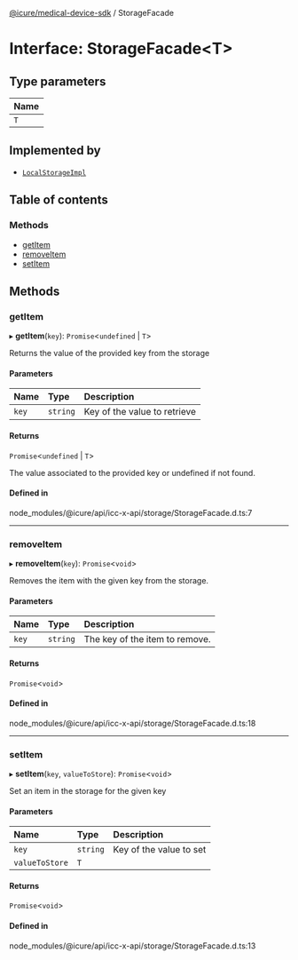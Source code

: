 [@icure/medical-device-sdk](../modules.md) / StorageFacade

# Interface: StorageFacade<T\>

## Type parameters

| Name |
| :------ |
| `T` |

## Implemented by

- [`LocalStorageImpl`](../classes/LocalStorageImpl.md)

## Table of contents

### Methods

- [getItem](StorageFacade.md#getitem)
- [removeItem](StorageFacade.md#removeitem)
- [setItem](StorageFacade.md#setitem)

## Methods

### getItem

▸ **getItem**(`key`): `Promise`<`undefined` \| `T`\>

Returns the value of the provided key from the storage

#### Parameters

| Name | Type | Description |
| :------ | :------ | :------ |
| `key` | `string` | Key of the value to retrieve |

#### Returns

`Promise`<`undefined` \| `T`\>

The value associated to the provided key or undefined if not found.

#### Defined in

node_modules/@icure/api/icc-x-api/storage/StorageFacade.d.ts:7

___

### removeItem

▸ **removeItem**(`key`): `Promise`<`void`\>

Removes the item with the given key from the storage.

#### Parameters

| Name | Type | Description |
| :------ | :------ | :------ |
| `key` | `string` | The key of the item to remove. |

#### Returns

`Promise`<`void`\>

#### Defined in

node_modules/@icure/api/icc-x-api/storage/StorageFacade.d.ts:18

___

### setItem

▸ **setItem**(`key`, `valueToStore`): `Promise`<`void`\>

Set an item in the storage for the given key

#### Parameters

| Name | Type | Description |
| :------ | :------ | :------ |
| `key` | `string` | Key of the value to set |
| `valueToStore` | `T` |  |

#### Returns

`Promise`<`void`\>

#### Defined in

node_modules/@icure/api/icc-x-api/storage/StorageFacade.d.ts:13
